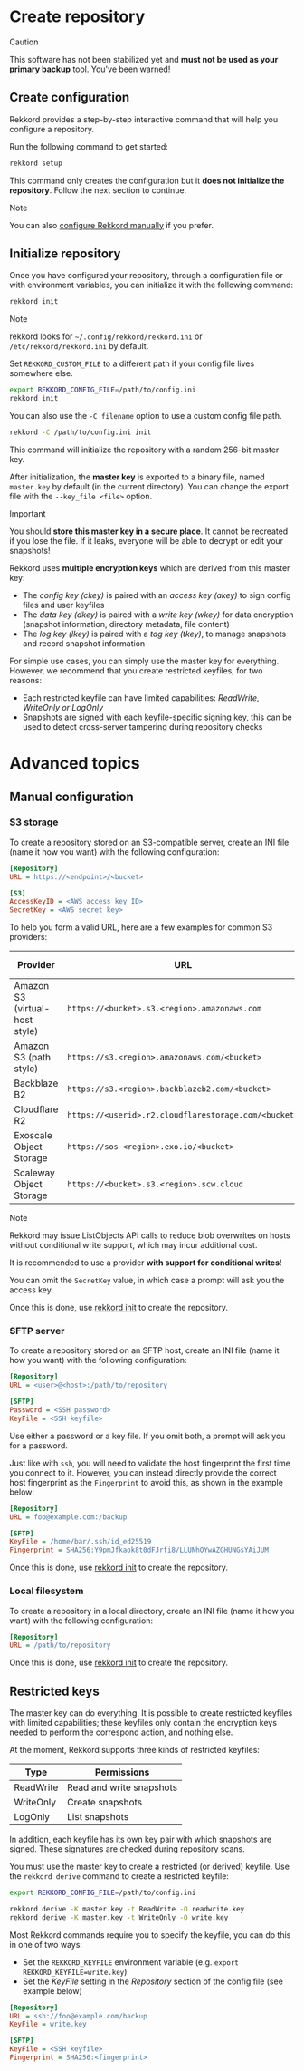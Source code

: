 # Create repository

> [!CAUTION]
> This software has not been stabilized yet and **must not be used as your primary backup** tool.
> You've been warned!

## Create configuration

Rekkord provides a step-by-step interactive command that will help you configure a repository.

Run the following command to get started:

```sh
rekkord setup
```

This command only creates the configuration but it **does not initialize the repository**. Follow the next section to continue.

> [!NOTE]
> You can also [configure Rekkord manually](#manual-configuration) if you prefer.

## Initialize repository

Once you have configured your repository, through a configuration file or with environment variables, you can initialize it with the following command:

```sh
rekkord init
```

> [!NOTE]
> rekkord looks for `~/.config/rekkord/rekkord.ini` or `/etc/rekkord/rekkord.ini` by default.
>
> Set `REKKORD_CUSTOM_FILE` to a different path if your config file lives somewhere else.
>
> ```sh
> export REKKORD_CONFIG_FILE=/path/to/config.ini
> rekkord init
> ```
>
> You can also use the `-C filename` option to use a custom config file path.
>
> ```sh
> rekkord -C /path/to/config.ini init
> ```

This command will initialize the repository with a random 256-bit master key.

After initialization, the **master key** is exported to a binary file, named `master.key` by default (in the current directory). You can change the export file with the `--key_file <file>` option.

> [!IMPORTANT]
> You should **store this master key in a secure place**. It cannot be recreated if you lose the file. If it leaks, everyone will be able to decrypt or edit your snapshots!

Rekkord uses **multiple encryption keys** which are derived from this master key:

- The *config key (ckey)* is paired with an *access key (akey)* to sign config files and user keyfiles
- The *data key (dkey)* is paired with a *write key (wkey)* for data encryption (snapshot information, directory metadata, file content)
- The *log key (lkey)* is paired with a *tag key (tkey)*, to manage snapshots and record snapshot information

For simple use cases, you can simply use the master key for everything. However, we recommend that you create restricted keyfiles, for two reasons:

- Each restricted keyfile can have limited capabilities: *ReadWrite, WriteOnly or LogOnly*
- Snapshots are signed with each keyfile-specific signing key, this can be used to detect cross-server tampering during repository checks

# Advanced topics

## Manual configuration

### S3 storage

To create a repository stored on an S3-compatible server, create an INI file (name it how you want) with the following configuration:

```ini
[Repository]
URL = https://<endpoint>/<bucket>

[S3]
AccessKeyID = <AWS access key ID>
SecretKey = <AWS secret key>
```

To help you form a valid URL, here are a few examples for common S3 providers:

| Provider                       | URL                                                  | Conditional writes |
|--------------------------------|------------------------------------------------------|--------------------|
| Amazon S3 (virtual-host style) | `https://<bucket>.s3.<region>.amazonaws.com`         | Yes                |
| Amazon S3 (path style)         | `https://s3.<region>.amazonaws.com/<bucket>`         | Yes                |
| Backblaze B2                   | `https://s3.<region>.backblazeb2.com/<bucket>`       | No                 |
| Cloudflare R2                  | `https://<userid>.r2.cloudflarestorage.com/<bucket>` | Yes                |
| Exoscale Object Storage        | `https://sos-<region>.exo.io/<bucket>`               | Yes                |
| Scaleway Object Storage        | `https://<bucket>.s3.<region>.scw.cloud`             | No                 |

> [!NOTE]
> Rekkord may issue ListObjects API calls to reduce blob overwrites on hosts without conditional write support, which may incur additional cost.
>
> It is recommended to use a provider **with support for conditional writes**!

You can omit the `SecretKey` value, in which case a prompt will ask you the access key.

Once this is done, use [rekkord init](#initialize-repository) to create the repository.

### SFTP server

To create a repository stored on an SFTP host, create an INI file (name it how you want) with the following configuration:

```ini
[Repository]
URL = <user>@<host>:/path/to/repository

[SFTP]
Password = <SSH password>
KeyFile = <SSH keyfile>
```

Use either a password or a key file. If you omit both, a prompt will ask you for a password.

Just like with `ssh`, you will need to validate the host fingerprint the first time you connect to it. However, you can instead directly provide the correct host fingerprint as the `Fingerprint` to avoid this, as shown in the example below:

```ini
[Repository]
URL = foo@example.com:/backup

[SFTP]
KeyFile = /home/bar/.ssh/id_ed25519
Fingerprint = SHA256:Y9pmJfkaok8t0dFJrfi8/LLUNhOYwAZGHUNGsYAiJUM
```

Once this is done, use [rekkord init](#initialize-repository) to create the repository.

### Local filesystem

To create a repository in a local directory, create an INI file (name it how you want) with the following configuration:

```ini
[Repository]
URL = /path/to/repository
```

Once this is done, use [rekkord init](#initialize-repository) to create the repository.

## Restricted keys

The master key can do everything. It is possible to create restricted keyfiles with limited capabilities; these keyfiles only contain the encryption keys needed to perform the correspond action, and nothing else.

At the moment, Rekkord supports three kinds of restricted keyfiles:

| Type      | Permissions                            |
|-----------|----------------------------------------|
| ReadWrite | Read and write snapshots               |
| WriteOnly | Create snapshots                       |
| LogOnly   | List snapshots                         |

In addition, each keyfile has its own key pair with which snapshots are signed. These signatures are checked during repository scans.

You must use the master key to create a restricted (or derived) keyfile. Use the `rekkord derive` command to create a restricted keyfile:

```sh
export REKKORD_CONFIG_FILE=/path/to/config.ini

rekkord derive -K master.key -t ReadWrite -O readwrite.key
rekkord derive -K master.key -t WriteOnly -O write.key
```

Most Rekkord commands require you to specify the keyfile, you can do this in one of two ways:

- Set the `REKKORD_KEYFILE` environment variable (e.g. `export REKKORD_KEYFILE=write.key`)
- Set the *KeyFile* setting in the *Repository* section of the config file (see example below)

```ini
[Repository]
URL = ssh://foo@example.com/backup
KeyFile = write.key

[SFTP]
KeyFile = <SSH keyfile>
Fingerprint = SHA256:<fingerprint>
```
